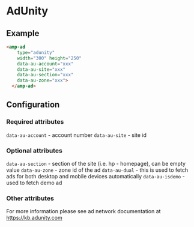 <!---
Copyright 2018 The AMP HTML Authors. All Rights Reserved.

Licensed under the Apache License, Version 2.0 (the "License");
you may not use this file except in compliance with the License.
You may obtain a copy of the License at

      http://www.apache.org/licenses/LICENSE-2.0

Unless required by applicable law or agreed to in writing, software
distributed under the License is distributed on an "AS-IS" BASIS,
WITHOUT WARRANTIES OR CONDITIONS OF ANY KIND, either express or implied.
See the License for the specific language governing permissions and
limitations under the License.
-->

# AdUnity

## Example

```html
<amp-ad 
    type="adunity"
    width="300" height="250"
    data-au-account="xxx"
    data-au-site="xxx"
    data-au-section="xxx"
    data-au-zone="xxx">
  </amp-ad>
```

## Configuration

### Required attributes

`data-au-account`  -  account number
`data-au-site`  -  site id

### Optional attributes
`data-au-section`  -  section of the site (i.e. hp - homepage), can be empty value
`data-au-zone`  -  zone id of the ad
`data-au-dual`  -  this is used to fetch ads for both desktop and mobile devices automatically
`data-au-isdemo`  -  used to fetch demo ad

### Other attributes
For more information please see ad network documentation at <https://kb.adunity.com>
